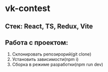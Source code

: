 # vk-contest
## Стек: React, TS, Redux, Vite
## Работа с проектом:
1. Склонировать репозирорий(git clone)
2. Установить зависимости(npm i)
3. Сборка в режиме разработки(npm run dev)